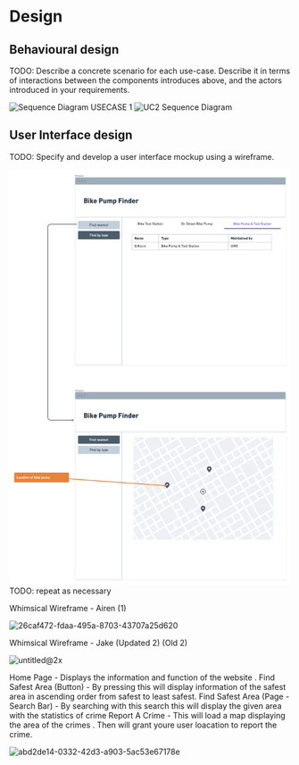 # Design

## Behavioural design
TODO: Describe a concrete scenario for each use-case. 
Describe it in terms of interactions between the components introduces above, and the actors introduced in your requirements.

![Sequence Diagram USECASE 1](https://user-images.githubusercontent.com/93520494/143870996-b880f2d8-9445-4482-adbd-2d3ca584df10.png)
![UC2 Sequence Diagram](https://user-images.githubusercontent.com/86235504/144866486-58c679b2-5cb6-45f5-8211-57b3ac2cdce5.png)


## User Interface design
TODO: Specify and develop a user interface mockup using a wireframe.

![Insert your wireframe screenshots for each use-case here](images/wireframe.png)
TODO: repeat as necessary

Whimsical Wireframe - Airen (1)

![26caf472-fdaa-495a-8703-43707a25d620](https://user-images.githubusercontent.com/86235504/148756418-0f5065d2-cde8-415f-8d78-bdbc593b3915.png)

Whimsical Wireframe - Jake (Updated 2) (Old 2)

![untitled@2x](https://user-images.githubusercontent.com/93520494/164234872-77721d8c-35c7-4a2f-bb10-4e11cd8fddcc.png)

Home Page - Displays the information and function of the website . 
Find Safest Area (Button) - By pressing this will display information of the safest area in ascending order from safest to least safest. 
Find Safest Area (Page - Search Bar) - By searching with this search this will display the given area with the statistics of crime 
Report A Crime - This will load a map displaying the area of the crimes . Then will grant youre user loacation to report the crime.


![abd2de14-0332-42d3-a903-5ac53e67178e](https://user-images.githubusercontent.com/93520494/148757940-2577e33e-96f6-4683-bd24-1368fc676790.png)

